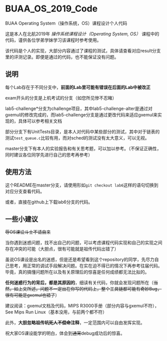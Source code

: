 # BUAA_OS_2019_Code
BUAA Operating System（操作系统，OS）课程设计个人代码

这是本人在北航2019年 *操作系统课程设计（Operating System, OS）*  课程中的代码，谨供各位学弟学妹学习该课程时参考使用。

该代码是个人的实现，大部分内容通过了课程的测试，具体请查看对应result分支里的评测记录。即便是通过的代码，也不能保证没有问题。

## 说明

每个Lab存在于不同分支中，**前面的Lab里可能有错误在后面的Lab中被改正**

exam开头的分支是上机考试的分支（如您所见惨不忍睹）

lab5-challenge\*分支为challenge项目，其中lab5-challenge-alter是通过对gxemul的修改完成的，而lab5-challenge分支是通过更改代码来适应gxemul来实现的，具体可以参考相关文档

部分分支下有UnitTests目录，是本人对代码中某些部分的测试，其中对于链表的测试`test_queue.c`比较有用，而对sched的测试没有太大意义，可以无视。

master分支下有本人的实验报告和有关思考题，可以加以参考。（不保证正确性，同时建议各位同学先进行自己的思考再参考）

## 使用方法

这个README在master分支，请使用形如`git checkout lab6`这样的语句切换到对应分支查看代码。

或者，直接在github上下载lab6分支的代码。

## 一些小建议

~~辱OS课设斗士不请自来~~

当你遇到迷惑问题，找不出自己的问题，可以考虑课程代码实现和自己的实现之间存在冲突的可能（大胆点，很有可能就是祖传代码出错了）

虽说OS课设是出名的迷惑，但是还是希望看到这个repository的同学，先尽力自己思考，用正常的调试手段解决问题。在实在迫不得已的情况下再参考往届代码。毕竟，真的搞懂问题所在以及有关原理后的惊喜是任何成绩都无法比拟的。

**任何迷惑行为的背后，都是其原因的**，细读有关代码，你就会发现问题所在（~~当然，如上文所述，问题不一定出在你写的代码上，整个工具链都可能有奇妙Bug，很有可能是gxemul也错了~~）

建议阅读：gxemul文档及代码，MIPS R3000手册（部分内容与gxemul不符），See Mips Run Linux（基本没用，与前两个都不符）

此外，**大胆忽略祖传~~坑死人不偿命~~注释**，一定范围内可以自由发挥实现。

祝大家OS课设能学的明白，体会到~~通宵~~debug成功后的惊喜。
